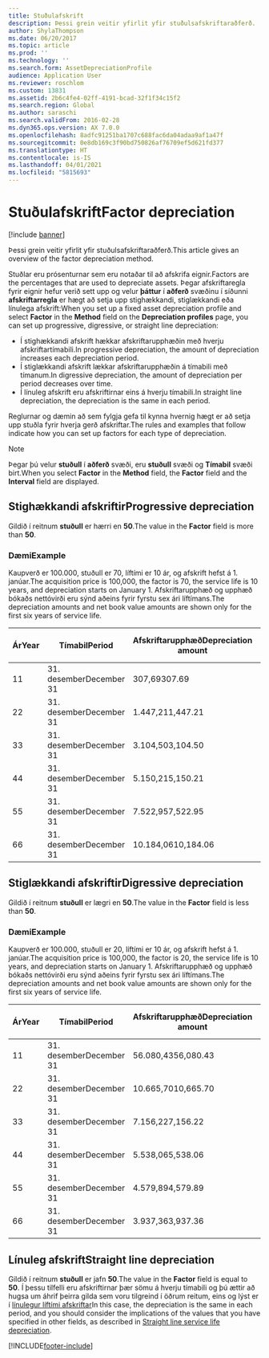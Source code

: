```yaml
---
title: Stuðulafskrift
description: Þessi grein veitir yfirlit yfir stuðulsafskriftaraðferð.
author: ShylaThompson
ms.date: 06/20/2017
ms.topic: article
ms.prod: ''
ms.technology: ''
ms.search.form: AssetDepreciationProfile
audience: Application User
ms.reviewer: roschlom
ms.custom: 13831
ms.assetid: 2b6c4fe4-02ff-4191-bcad-32f1f34c15f2
ms.search.region: Global
ms.author: saraschi
ms.search.validFrom: 2016-02-28
ms.dyn365.ops.version: AX 7.0.0
ms.openlocfilehash: 8adfc91251ba1707c688fac6da04adaa9af1a47f
ms.sourcegitcommit: 0e8db169c3f90bd750826af76709ef5d621fd377
ms.translationtype: HT
ms.contentlocale: is-IS
ms.lasthandoff: 04/01/2021
ms.locfileid: "5815693"
---
```

# <a name="factor-depreciation"></a><span data-ttu-id="5828a-103">Stuðulafskrift</span><span class="sxs-lookup"><span data-stu-id="5828a-103">Factor depreciation</span></span>

[!include [banner](../includes/banner.md)]

<span data-ttu-id="5828a-104">Þessi grein veitir yfirlit yfir stuðulsafskriftaraðferð.</span><span class="sxs-lookup"><span data-stu-id="5828a-104">This article gives an overview of the factor depreciation method.</span></span>

<span data-ttu-id="5828a-105">Stuðlar eru prósenturnar sem eru notaðar til að afskrifa eignir.</span><span class="sxs-lookup"><span data-stu-id="5828a-105">Factors are the percentages that are used to depreciate assets.</span></span> <span data-ttu-id="5828a-106">Þegar afskriftaregla fyrir eignir hefur verið sett upp og velur **þáttur** í **aðferð** svæðinu í síðunni **afskriftarregla** er hægt að setja upp stighækkandi, stiglækkandi eða línulega afskrift:</span><span class="sxs-lookup"><span data-stu-id="5828a-106">When you set up a fixed asset depreciation profile and select **Factor** in the **Method** field on the **Depreciation profiles** page, you can set up progressive, digressive, or straight line depreciation:</span></span>

-   <span data-ttu-id="5828a-107">Í stighækkandi afskrift hækkar afskriftarupphæðin með hverju afskriftartímabili.</span><span class="sxs-lookup"><span data-stu-id="5828a-107">In progressive depreciation, the amount of depreciation increases each depreciation period.</span></span>
-   <span data-ttu-id="5828a-108">Í stiglækkandi afskrift lækkar afskriftarupphæðin á tímabili með tímanum.</span><span class="sxs-lookup"><span data-stu-id="5828a-108">In digressive depreciation, the amount of depreciation per period decreases over time.</span></span>
-   <span data-ttu-id="5828a-109">Í línuleg afskrift eru afskriftirnar eins á hverju tímabili.</span><span class="sxs-lookup"><span data-stu-id="5828a-109">In straight line depreciation, the depreciation is the same in each period.</span></span>

<span data-ttu-id="5828a-110">Reglurnar og dæmin að sem fylgja gefa til kynna hvernig hægt er að setja upp stuðla fyrir hverja gerð afskriftar.</span><span class="sxs-lookup"><span data-stu-id="5828a-110">The rules and examples that follow indicate how you can set up factors for each type of depreciation.</span></span> 

> [!NOTE] 
> <span data-ttu-id="5828a-111">Þegar þú velur **stuðull** í **aðferð** svæði, eru **stuðull** svæði og **Tímabil** svæði birt.</span><span class="sxs-lookup"><span data-stu-id="5828a-111">When you select **Factor** in the **Method** field, the **Factor** field and the **Interval** field are displayed.</span></span>

## <a name="progressive-depreciation"></a><span data-ttu-id="5828a-112">Stighækkandi afskriftir</span><span class="sxs-lookup"><span data-stu-id="5828a-112">Progressive depreciation</span></span>
<span data-ttu-id="5828a-113">Gildið í reitnum **stuðull** er hærri en **50**.</span><span class="sxs-lookup"><span data-stu-id="5828a-113">The value in the **Factor** field is more than **50**.</span></span>

### <a name="example"></a><span data-ttu-id="5828a-114">Dæmi</span><span class="sxs-lookup"><span data-stu-id="5828a-114">Example</span></span>

<span data-ttu-id="5828a-115">Kaupverð er 100.000, stuðull er 70, líftími er 10 ár, og afskrift hefst á 1. janúar.</span><span class="sxs-lookup"><span data-stu-id="5828a-115">The acquisition price is 100,000, the factor is 70, the service life is 10 years, and depreciation starts on January 1.</span></span> <span data-ttu-id="5828a-116">Afskriftarupphæð og upphæð bókaðs nettóvirði eru sýnd aðeins fyrir fyrstu sex ári líftímans.</span><span class="sxs-lookup"><span data-stu-id="5828a-116">The depreciation amounts and net book value amounts are shown only for the first six years of service life.</span></span>

| <span data-ttu-id="5828a-117">Ár</span><span class="sxs-lookup"><span data-stu-id="5828a-117">Year</span></span> | <span data-ttu-id="5828a-118">Tímabil</span><span class="sxs-lookup"><span data-stu-id="5828a-118">Period</span></span>      | <span data-ttu-id="5828a-119">Afskriftarupphæð</span><span class="sxs-lookup"><span data-stu-id="5828a-119">Depreciation amount</span></span> | <span data-ttu-id="5828a-120">Upphæð bókaðs nettóvirðis</span><span class="sxs-lookup"><span data-stu-id="5828a-120">Net book value amount</span></span> |
|------|-------------|---------------------|-----------------------|
| <span data-ttu-id="5828a-121">1</span><span class="sxs-lookup"><span data-stu-id="5828a-121">1</span></span>    | <span data-ttu-id="5828a-122">31. desember</span><span class="sxs-lookup"><span data-stu-id="5828a-122">December 31</span></span> | <span data-ttu-id="5828a-123">307,69</span><span class="sxs-lookup"><span data-stu-id="5828a-123">307.69</span></span>              | <span data-ttu-id="5828a-124">99.692,31</span><span class="sxs-lookup"><span data-stu-id="5828a-124">99,692.31</span></span>             |
| <span data-ttu-id="5828a-125">2</span><span class="sxs-lookup"><span data-stu-id="5828a-125">2</span></span>    | <span data-ttu-id="5828a-126">31. desember</span><span class="sxs-lookup"><span data-stu-id="5828a-126">December 31</span></span> | <span data-ttu-id="5828a-127">1.447,21</span><span class="sxs-lookup"><span data-stu-id="5828a-127">1,447.21</span></span>            | <span data-ttu-id="5828a-128">98.245,10</span><span class="sxs-lookup"><span data-stu-id="5828a-128">98,245.10</span></span>             |
| <span data-ttu-id="5828a-129">3</span><span class="sxs-lookup"><span data-stu-id="5828a-129">3</span></span>    | <span data-ttu-id="5828a-130">31. desember</span><span class="sxs-lookup"><span data-stu-id="5828a-130">December 31</span></span> | <span data-ttu-id="5828a-131">3.104,50</span><span class="sxs-lookup"><span data-stu-id="5828a-131">3,104.50</span></span>            | <span data-ttu-id="5828a-132">95.140,60</span><span class="sxs-lookup"><span data-stu-id="5828a-132">95,140.60</span></span>             |
| <span data-ttu-id="5828a-133">4</span><span class="sxs-lookup"><span data-stu-id="5828a-133">4</span></span>    | <span data-ttu-id="5828a-134">31. desember</span><span class="sxs-lookup"><span data-stu-id="5828a-134">December 31</span></span> | <span data-ttu-id="5828a-135">5.150,21</span><span class="sxs-lookup"><span data-stu-id="5828a-135">5,150.21</span></span>            | <span data-ttu-id="5828a-136">89.990,39</span><span class="sxs-lookup"><span data-stu-id="5828a-136">89,990.39</span></span>             |
| <span data-ttu-id="5828a-137">5</span><span class="sxs-lookup"><span data-stu-id="5828a-137">5</span></span>    | <span data-ttu-id="5828a-138">31. desember</span><span class="sxs-lookup"><span data-stu-id="5828a-138">December 31</span></span> | <span data-ttu-id="5828a-139">7.522,95</span><span class="sxs-lookup"><span data-stu-id="5828a-139">7,522.95</span></span>            | <span data-ttu-id="5828a-140">82.467,44</span><span class="sxs-lookup"><span data-stu-id="5828a-140">82,467.44</span></span>             |
| <span data-ttu-id="5828a-141">6</span><span class="sxs-lookup"><span data-stu-id="5828a-141">6</span></span>    | <span data-ttu-id="5828a-142">31. desember</span><span class="sxs-lookup"><span data-stu-id="5828a-142">December 31</span></span> | <span data-ttu-id="5828a-143">10.184,06</span><span class="sxs-lookup"><span data-stu-id="5828a-143">10,184.06</span></span>           | <span data-ttu-id="5828a-144">72.283,38</span><span class="sxs-lookup"><span data-stu-id="5828a-144">72,283.38</span></span>             |

## <a name="digressive-depreciation"></a><span data-ttu-id="5828a-145">Stiglækkandi afskriftir</span><span class="sxs-lookup"><span data-stu-id="5828a-145">Digressive depreciation</span></span>
<span data-ttu-id="5828a-146">Gildið í reitnum **stuðull** er lægri en **50**.</span><span class="sxs-lookup"><span data-stu-id="5828a-146">The value in the **Factor** field is less than **50**.</span></span>

### <a name="example"></a><span data-ttu-id="5828a-147">Dæmi</span><span class="sxs-lookup"><span data-stu-id="5828a-147">Example</span></span>

<span data-ttu-id="5828a-148">Kaupverð er 100.000, stuðull er 20, líftími er 10 ár, og afskrift hefst á 1. janúar.</span><span class="sxs-lookup"><span data-stu-id="5828a-148">The acquisition price is 100,000, the factor is 20, the service life is 10 years, and depreciation starts on January 1.</span></span> <span data-ttu-id="5828a-149">Afskriftarupphæð og upphæð bókaðs nettóvirði eru sýnd aðeins fyrir fyrstu sex ári líftímans.</span><span class="sxs-lookup"><span data-stu-id="5828a-149">The depreciation amounts and net book value amounts are shown only for the first six years of service life.</span></span>

| <span data-ttu-id="5828a-150">Ár</span><span class="sxs-lookup"><span data-stu-id="5828a-150">Year</span></span> | <span data-ttu-id="5828a-151">Tímabil</span><span class="sxs-lookup"><span data-stu-id="5828a-151">Period</span></span>      | <span data-ttu-id="5828a-152">Afskriftarupphæð</span><span class="sxs-lookup"><span data-stu-id="5828a-152">Depreciation amount</span></span> | <span data-ttu-id="5828a-153">Upphæð bókaðs nettóvirðis</span><span class="sxs-lookup"><span data-stu-id="5828a-153">Net book value amount</span></span> |
|------|-------------|---------------------|-----------------------|
| <span data-ttu-id="5828a-154">1</span><span class="sxs-lookup"><span data-stu-id="5828a-154">1</span></span>    | <span data-ttu-id="5828a-155">31. desember</span><span class="sxs-lookup"><span data-stu-id="5828a-155">December 31</span></span> | <span data-ttu-id="5828a-156">56.080,43</span><span class="sxs-lookup"><span data-stu-id="5828a-156">56,080.43</span></span>           | <span data-ttu-id="5828a-157">43.919,57</span><span class="sxs-lookup"><span data-stu-id="5828a-157">43,919.57</span></span>             |
| <span data-ttu-id="5828a-158">2</span><span class="sxs-lookup"><span data-stu-id="5828a-158">2</span></span>    | <span data-ttu-id="5828a-159">31. desember</span><span class="sxs-lookup"><span data-stu-id="5828a-159">December 31</span></span> | <span data-ttu-id="5828a-160">10.665,70</span><span class="sxs-lookup"><span data-stu-id="5828a-160">10,665.70</span></span>           | <span data-ttu-id="5828a-161">33.253,87</span><span class="sxs-lookup"><span data-stu-id="5828a-161">33,253.87</span></span>             |
| <span data-ttu-id="5828a-162">3</span><span class="sxs-lookup"><span data-stu-id="5828a-162">3</span></span>    | <span data-ttu-id="5828a-163">31. desember</span><span class="sxs-lookup"><span data-stu-id="5828a-163">December 31</span></span> | <span data-ttu-id="5828a-164">7.156,22</span><span class="sxs-lookup"><span data-stu-id="5828a-164">7,156.22</span></span>            | <span data-ttu-id="5828a-165">26,097.65</span><span class="sxs-lookup"><span data-stu-id="5828a-165">26,097.65</span></span>             |
| <span data-ttu-id="5828a-166">4</span><span class="sxs-lookup"><span data-stu-id="5828a-166">4</span></span>    | <span data-ttu-id="5828a-167">31. desember</span><span class="sxs-lookup"><span data-stu-id="5828a-167">December 31</span></span> | <span data-ttu-id="5828a-168">5.538,06</span><span class="sxs-lookup"><span data-stu-id="5828a-168">5,538.06</span></span>            | <span data-ttu-id="5828a-169">20.559,59</span><span class="sxs-lookup"><span data-stu-id="5828a-169">20,559.59</span></span>             |
| <span data-ttu-id="5828a-170">5</span><span class="sxs-lookup"><span data-stu-id="5828a-170">5</span></span>    | <span data-ttu-id="5828a-171">31. desember</span><span class="sxs-lookup"><span data-stu-id="5828a-171">December 31</span></span> | <span data-ttu-id="5828a-172">4.579,89</span><span class="sxs-lookup"><span data-stu-id="5828a-172">4,579.89</span></span>            | <span data-ttu-id="5828a-173">15.979,70</span><span class="sxs-lookup"><span data-stu-id="5828a-173">15,979.70</span></span>             |
| <span data-ttu-id="5828a-174">6</span><span class="sxs-lookup"><span data-stu-id="5828a-174">6</span></span>    | <span data-ttu-id="5828a-175">31. desember</span><span class="sxs-lookup"><span data-stu-id="5828a-175">December 31</span></span> | <span data-ttu-id="5828a-176">3.937,36</span><span class="sxs-lookup"><span data-stu-id="5828a-176">3,937.36</span></span>            | <span data-ttu-id="5828a-177">12.042,34</span><span class="sxs-lookup"><span data-stu-id="5828a-177">12,042.34</span></span>             |

## <a name="straight-line-depreciation"></a><span data-ttu-id="5828a-178">Línuleg afskrift</span><span class="sxs-lookup"><span data-stu-id="5828a-178">Straight line depreciation</span></span>
<span data-ttu-id="5828a-179">Gildið í reitnum **stuðull** er jafn **50**.</span><span class="sxs-lookup"><span data-stu-id="5828a-179">The value in the **Factor** field is equal to **50**.</span></span> <span data-ttu-id="5828a-180">Í þessu tilfelli eru afskriftirnar þær sömu á hverju tímabili og þú ættir að hugsa um áhrif þeirra gilda sem voru tilgreind í öðrum reitum, eins og lýst er í [línulegur líftími afskriftar](straight-line-service-life-depreciation.md)</span><span class="sxs-lookup"><span data-stu-id="5828a-180">In this case, the depreciation is the same in each period, and you should consider the implications of the values that you have specified in other fields, as described in [Straight line service life depreciation](straight-line-service-life-depreciation.md).</span></span>





[!INCLUDE[footer-include](../../includes/footer-banner.md)]